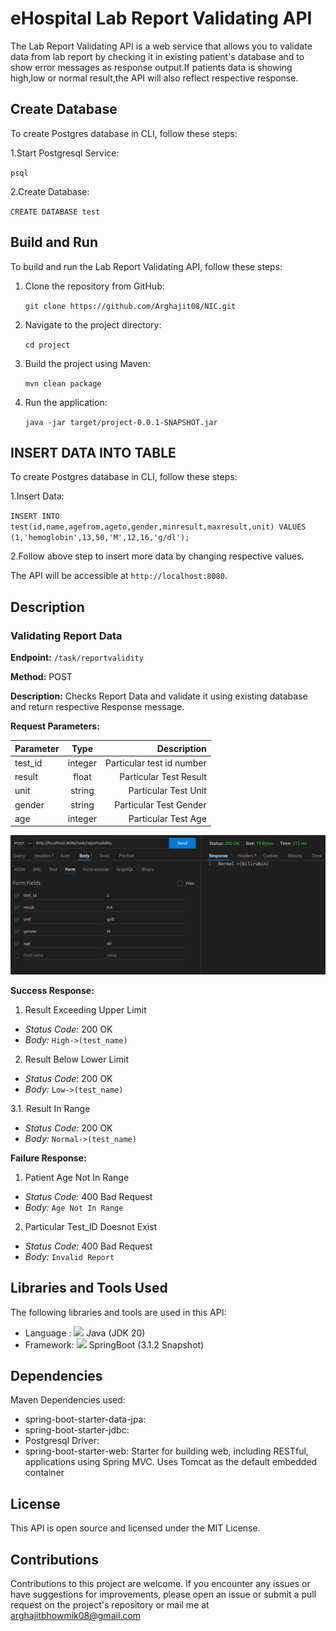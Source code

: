 # eHospital Lab Report Validating API
The Lab Report Validating API is a web service that allows you to validate data from lab report by checking it in existing patient's database and to show error messages as response output.If patients data is showing high,low or normal result,the API will also reflect respective response. 

## Create Database
To create Postgres database in CLI, follow these steps:

1.Start Postgresql Service:

   `psql `

2.Create Database:

   `CREATE DATABASE test `

## Build and Run
To build and run the Lab Report Validating API, follow these steps:

1. Clone the repository from GitHub:
   
   `git clone https://github.com/Arghajit08/NIC.git `
   
2. Navigate to the project directory:
   
   `cd project`
   
3. Build the project using Maven:
   
   `mvn clean package`
   
4. Run the application:
   
   `java -jar target/project-0.0.1-SNAPSHOT.jar`
   
## INSERT DATA INTO TABLE
To create Postgres database in CLI, follow these steps:

1.Insert Data:

   `INSERT INTO test(id,name,agefrom,ageto,gender,minresult,maxresult,unit) VALUES (1,'hemoglobin',13,50,'M',12,16,'g/dl'); `

2.Follow above step to insert more data by changing respective values.

The API will be accessible at `http://localhost:8080`.

## Description
### Validating Report Data
**Endpoint:** `/task/reportvalidity`

**Method:** POST

**Description:** Checks Report Data and validate it using existing database and return respective Response message.

**Request Parameters:**

| Parameter   |      Type      |           Description          |
|-------------|:--------------:|-------------------------------:|
|  test_id    |     integer    |      Particular test id number |
|  result     |     float      |      Particular Test Result    |
|  unit       |     string     |      Particular Test Unit      |
|  gender     |     string     |      Particular Test Gender    |
|  age        |     integer    |      Particular Test Age       |

<center>
<img src="./images/Screenshot from 2023-07-04 16-58-23.png" alt="thunderclient-header">
</center>


**Success Response:**

1. Result Exceeding Upper Limit
- *Status Code:* 200 OK
- *Body:* `High->(test_name)`

2. Result Below Lower Limit
- *Status Code:* 200 OK
- *Body:* `Low->(test_name)`

3.1. Result In Range
- *Status Code:* 200 OK
- *Body:* `Normal->(test_name)`



**Failure Response:**

1. Patient Age Not In Range
- *Status Code:* 400 Bad Request
- *Body:* `Age Not In Range`

2. Particular Test_ID Doesnot Exist
- *Status Code:* 400 Bad Request
- *Body:* `Invalid Report`




## Libraries and Tools Used

The following libraries and tools are used in this API:
- Language : <img src="./assets/images/icons8-java-48.png" height=25> Java (JDK 20) 
- Framework: <img src="./assets/images/icons8-spring-boot-48.png" height=25> SpringBoot (3.1.2 Snapshot) 

## Dependencies
Maven Dependencies used:
- spring-boot-starter-data-jpa:
- spring-boot-starter-jdbc:
- Postgresql Driver: 
- spring-boot-starter-web: Starter for building web, including RESTful, applications using Spring MVC. Uses Tomcat as the default embedded container


## License
This API is open source and licensed under the MIT License.


## Contributions
Contributions to this project are welcome. If you encounter any issues or have suggestions for improvements, please open an issue or submit a pull request on the project's repository or mail me at arghajitbhowmik08@gmail.com
